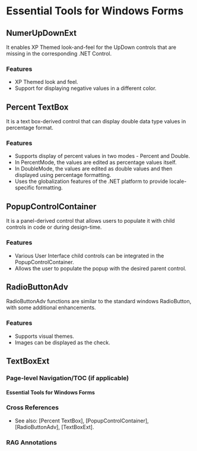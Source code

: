 <!--
source: image
domain: syncfusion-sdk
task: pdf-ocr-to-markdown
language: en
source_filename: page_280.jpeg
document_name: tools
page_number: 280
page_id: tools#page_280
product: Syncfusion Winforms
version: 11.4.0.26
timestamp: 2025-08-09T10:03:01Z
fidelity: lossless
-->

# Essential Tools for Windows Forms

## NumerUpDownExt

It enables XP Themed look-and-feel for the UpDown controls that are missing in the corresponding .NET Control.

### Features

- XP Themed look and feel.
- Support for displaying negative values in a different color.

## Percent TextBox

It is a text box-derived control that can display double data type values in percentage format.

### Features

- Supports display of percent values in two modes - Percent and Double.
- In PercentMode, the values are edited as percentage values itself.
- In DoubleMode, the values are edited as double values and then displayed using percentage formatting.
- Uses the globalization features of the .NET platform to provide locale-specific formatting.

## PopupControlContainer

It is a panel-derived control that allows users to populate it with child controls in code or during design-time.

### Features

- Various User Interface child controls can be integrated in the PopupControlContainer.
- Allows the user to populate the popup with the desired parent control.

## RadioButtonAdv

RadioButtonAdv functions are similar to the standard windows RadioButton, with some additional enhancements.

### Features

- Supports visual themes.
- Images can be displayed as the check.

## TextBoxExt

### Page-level Navigation/TOC (if applicable)

#### Essential Tools for Windows Forms

<!-- haven't built page-level TOC here -->

### Cross References

- See also: [Percent TextBox], [PopupControlContainer], [RadioButtonAdv], [TextBoxExt].

### RAG Annotations

<!-- tags: [Syncfusion Winforms, NumerUpDownExt, Percent TextBox, PopupControlContainer, RadioButtonAdv, TextBoxExt] keywords: [Windows Forms, XP Themed, look-and-feel, double data type, percentage format, globalization, locale-specific formatting, PercentMode, DoubleMode, visual themes, images as check, design-time] -->